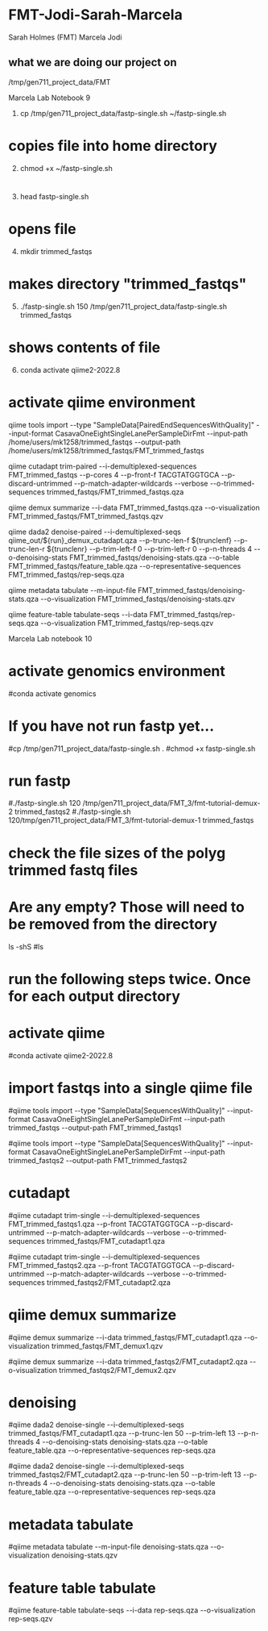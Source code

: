# FMT-Jodi-Sarah-Marcela
Sarah Holmes (FMT)
Marcela
Jodi
## what we are doing our project on
/tmp/gen711_project_data/FMT

Marcela Lab Notebook 9
1. cp /tmp/gen711_project_data/fastp-single.sh ~/fastp-single.sh
# copies file into home directory
2. chmod +x ~/fastp-single.sh
#
3. head fastp-single.sh
# opens file
4. mkdir trimmed_fastqs
# makes directory "trimmed_fastqs"
5. ./fastp-single.sh 150 /tmp/gen711_project_data/fastp-single.sh trimmed_fastqs
# shows contents of file
6. conda activate qiime2-2022.8
# activate qiime environment

qiime tools import --type "SampleData[PairedEndSequencesWithQuality]" --input-format CasavaOneEightSingleLanePerSampleDirFmt --input-path /home/users/mk1258/trimmed_fastqs  --output-path /home/users/mk1258/trimmed_fastqs/FMT_trimmed_fastqs

qiime cutadapt trim-paired --i-demultiplexed-sequences FMT_trimmed_fastqs --p-cores 4 --p-front-f TACGTATGGTGCA --p-discard-untrimmed --p-match-adapter-wildcards --verbose --o-trimmed-sequences trimmed_fastqs/FMT_trimmed_fastqs.qza

qiime demux summarize --i-data FMT_trimmed_fastqs.qza --o-visualization  FMT_trimmed_fastqs/FMT_trimmed_fastqs.qzv 

qiime dada2 denoise-paired --i-demultiplexed-seqs qiime_out/${run}_demux_cutadapt.qza  --p-trunc-len-f ${trunclenf} --p-trunc-len-r ${trunclenr} --p-trim-left-f 0 --p-trim-left-r 0  --p-n-threads 4 --o-denoising-stats FMT_trimmed_fastqs/denoising-stats.qza --o-table FMT_trimmed_fastqs/feature_table.qza --o-representative-sequences FMT_trimmed_fastqs/rep-seqs.qza

qiime metadata tabulate --m-input-file FMT_trimmed_fastqs/denoising-stats.qza --o-visualization FMT_trimmed_fastqs/denoising-stats.qzv

qiime feature-table tabulate-seqs --i-data FMT_trimmed_fastqs/rep-seqs.qza --o-visualization FMT_trimmed_fastqs/rep-seqs.qzv


Marcela Lab notebook 10

# activate genomics environment
#conda activate genomics

# If you have not run fastp yet...
#cp /tmp/gen711_project_data/fastp-single.sh .
#chmod +x fastp-single.sh


# run fastp
#./fastp-single.sh 120 /tmp/gen711_project_data/FMT_3/fmt-tutorial-demux-2 trimmed_fastqs2
#./fastp-single.sh 120/tmp/gen711_project_data/FMT_3/fmt-tutorial-demux-1 trimmed_fastqs

# check the file sizes of the polyg trimmed fastq files
# Are any empty? Those will need to be removed from the directory
ls -shS
#ls
# run the following steps twice. Once for each output directory

# activate qiime
#conda activate qiime2-2022.8

# import fastqs into a single qiime file
#qiime tools import --type "SampleData[SequencesWithQuality]" --input-format CasavaOneEightSingleLanePerSampleDirFmt --input-path trimmed_fastqs --output-path FMT_trimmed_fastqs1

#qiime tools import --type "SampleData[SequencesWithQuality]" --input-format CasavaOneEightSingleLanePerSampleDirFmt --input-path trimmed_fastqs2 --output-path FMT_trimmed_fastqs2

# cutadapt
#qiime cutadapt trim-single --i-demultiplexed-sequences FMT_trimmed_fastqs1.qza --p-front TACGTATGGTGCA --p-discard-untrimmed --p-match-adapter-wildcards --verbose --o-trimmed-sequences trimmed_fastqs/FMT_cutadapt1.qza

#qiime cutadapt trim-single --i-demultiplexed-sequences FMT_trimmed_fastqs2.qza --p-front TACGTATGGTGCA --p-discard-untrimmed --p-match-adapter-wildcards --verbose --o-trimmed-sequences trimmed_fastqs2/FMT_cutadapt2.qza

# qiime demux summarize
#qiime demux summarize --i-data trimmed_fastqs/FMT_cutadapt1.qza --o-visualization trimmed_fastqs/FMT_demux1.qzv

#qiime demux summarize --i-data trimmed_fastqs2/FMT_cutadapt2.qza --o-visualization trimmed_fastqs2/FMT_demux2.qzv

# denoising
#qiime dada2 denoise-single --i-demultiplexed-seqs trimmed_fastqs/FMT_cutadapt1.qza --p-trunc-len 50 --p-trim-left 13 --p-n-threads 4 --o-denoising-stats denoising-stats.qza --o-table feature_table.qza --o-representative-sequences rep-seqs.qza

#qiime dada2 denoise-single --i-demultiplexed-seqs trimmed_fastqs2/FMT_cutadapt2.qza --p-trunc-len 50 --p-trim-left 13 --p-n-threads 4 --o-denoising-stats denoising-stats.qza --o-table feature_table.qza --o-representative-sequences rep-seqs.qza

# metadata tabulate
#qiime metadata tabulate --m-input-file denoising-stats.qza --o-visualization denoising-stats.qzv

# feature table tabulate
#qiime feature-table tabulate-seqs --i-data rep-seqs.qza --o-visualization rep-seqs.qzv
